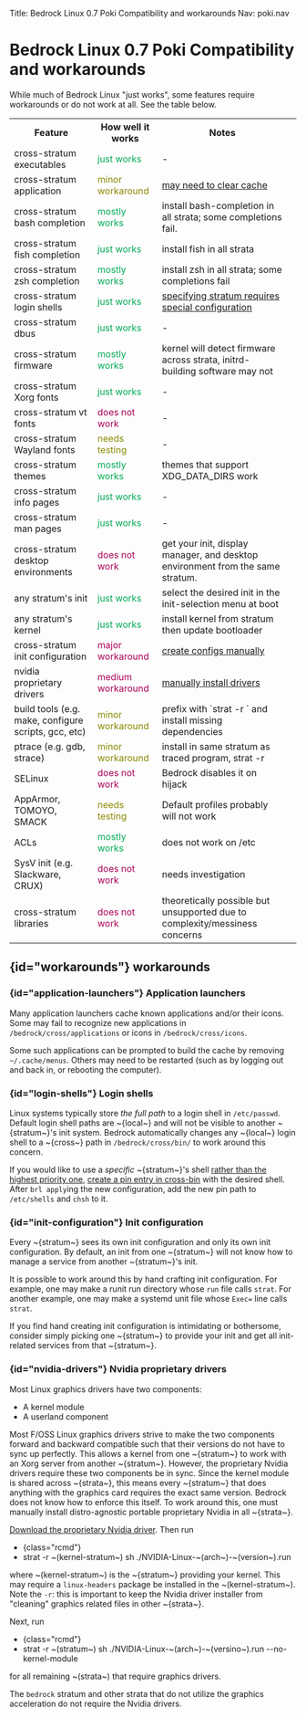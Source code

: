 Title: Bedrock Linux 0.7 Poki Compatibility and workarounds
Nav: poki.nav

Bedrock Linux 0.7 Poki Compatibility and workarounds
=====================================================

While much of Bedrock Linux "just works", some features require workarounds or
do not work at all.  See the table below.

<table>
<tr>
<th>Feature</th>
<th>How well it works</th>
<th>Notes</th>
<td></td>
</tr>
<tr>
<td>cross-stratum executables</td>
<td><span style="color:#00aa55">just works</span></td>
<td>-</td>
</tr>
<tr>
<td>cross-stratum application</td>
<td><span style="color:#888800">minor workaround</span></td>
<td><a href="#application-launchers">may need to clear cache</a></td>
</tr>
<tr>
<td>cross-stratum bash completion</td>
<td><span style="color:#00aa55">mostly works</span></td>
<td>install bash-completion in all strata; some completions fail.</td>
</tr>
<tr>
<td>cross-stratum fish completion</td>
<td><span style="color:#00aa55">just works</span></td>
<td>install fish in all strata</td>
</tr>
<tr>
<td>cross-stratum zsh completion</td>
<td><span style="color:#00aa55">mostly works</span></td>
<td>install zsh in all strata; some completions fail</td>
</tr>
</tr>
<td>cross-stratum login shells</td>
<td><span style="color:#00aa55">just works</span></td>
<td><a href="#login-shells">specifying stratum requires special configuration</a></td>
</tr>
<tr>
<td>cross-stratum dbus</td>
<td><span style="color:#00aa55">just works</span></td>
<td>-</td>
</tr>
<tr>
<td>cross-stratum firmware</td>
<td><span style="color:#00aa55">mostly works</span></td>
<td>kernel will detect firmware across strata, initrd-building software may not</td>
</tr>
<tr>
<td>cross-stratum Xorg fonts</td>
<td><span style="color:#00aa55">just works</span></td>
<td>-</td>
</tr>
<tr>
<td>cross-stratum vt fonts</td>
<td><span style="color:#aa0055">does not work</span></td>
<td>-</td>
</tr>
<tr>
<td>cross-stratum Wayland fonts</td>
<td><span style="color:#888800">needs testing</span></td>
<td>-</td>
</tr>
<tr>
<td>cross-stratum themes</td>
<td><span style="color:#00aa55">mostly works</span></td>
<td>themes that support XDG_DATA_DIRS work</td>
</tr>
<tr>
<td>cross-stratum info pages</td>
<td><span style="color:#00aa55">just works</span></td>
<td>-</td>
</tr>
<tr>
<td>cross-stratum man pages</td>
<td><span style="color:#00aa55">just works</span></td>
<td>-</td>
</tr>
<tr>
<td>cross-stratum desktop environments</td>
<td><span style="color:#aa0055">does not work</span></td>
<td>get your init, display manager, and desktop environment from the same stratum.</td>
</tr>
<td>any stratum's init</td>
<td><span style="color:#00aa55">just works</span></td>
<td>select the desired init in the init-selection menu at boot</td>
</tr>
<tr>
<td>any stratum's kernel</td>
<td><span style="color:#00aa55">just works</span></td>
<td>install kernel from stratum then update bootloader</td>
</tr>
<tr>
<td>cross-stratum init configuration</td>
<td><span style="color:#aa0055">major workaround</span></td>
<td><a href="#init-configuration">create configs manually</a></td>
</tr>
<tr>
<td>nvidia proprietary drivers</td>
<td><span style="color:#aa0055">medium workaround</span></td>
<td><a href="#nvidia-drivers">manually install drivers</a></td>
</tr>
<tr>
<td>build tools (e.g. make, configure scripts, gcc, etc)</td>
<td><span style="color:#888800">minor workaround</span></td>
<td>prefix with `strat -r <stratum>` and install missing dependencies</td>
</tr>
<tr>
<td>ptrace (e.g. gdb, strace)</td>
<td><span style="color:#888800">minor workaround</span></td>
<td>install in same stratum as traced program, strat -r</td>
</tr>
<tr>
<td>SELinux</td>
<td><span style="color:#aa0055">does not work</span></td>
<td>Bedrock disables it on hijack</td>
</tr>
<tr>
<td>AppArmor, TOMOYO, SMACK</td>
<td><span style="color:#888800">needs testing</span></td>
<td>Default profiles probably will not work</td>
</tr>
<tr>
<td>ACLs</td>
<td><span style="color:#00aa55">mostly works</span></td>
<td>does not work on /etc</td>
</tr>
<tr>
<td>SysV init (e.g. Slackware, CRUX)</td>
<td><span style="color:#aa0055">does not work</span></td>
<td>needs investigation</td>
</tr>
<tr>
<td>cross-stratum libraries</td>
<td><span style="color:#aa0055">does not work</span></td>
<td>theoretically possible but unsupported due to complexity/messiness concerns</td>
</tr>
</table>

## {id="workarounds"} workarounds

### {id="application-launchers"} Application launchers

Many application launchers cache known applications and/or their icons.  Some may fail to recognize new applications in `/bedrock/cross/applications` or icons in `/bedrock/cross/icons`.

Some such applications can be prompted to build the cache by removing `~/.cache/menus`.  Others may need to be restarted (such as by logging out and back in, or rebooting the computer).

### {id="login-shells"} Login shells

Linux systems typically store *the full path* to a login shell in `/etc/passwd`.  Default login shell paths are ~{local~} and will not be visible to another ~{stratum~}'s init system.  Bedrock automatically changes any ~{local~} login shell to a ~{cross~} path in `/bedrock/cross/bin/` to work around this concern.

If you would like to use a *specific* ~{stratum~}'s shell [rather than the highest priority one](configuration.html#cross-priority), [create a pin entry in cross-bin](workflows.html#pinning) with the desired shell.  After `brl apply`ing the new configuration, add the new pin path to `/etc/shells` and `chsh` to it.

### {id="init-configuration"} Init configuration

Every ~{stratum~} sees its own init configuration and only its own init configuration.  By default, an init from one ~{stratum~} will not know how to manage a service from another ~{stratum~}'s init.

It is possible to work around this by hand crafting init configuration.  For example, one may make a runit run directory whose `run` file calls `strat`.  For another example, one may make a systemd unit file whose `Exec=` line calls `strat`.

If you find hand creating init configuration is intimidating or bothersome, consider simply picking one ~{stratum~} to provide your init and get all init-related services from that ~{stratum~}.

### {id="nvidia-drivers"} Nvidia proprietary drivers

Most Linux graphics drivers have two components:

- A kernel module
- A userland component

Most F/OSS Linux graphics drivers strive to make the two components forward and backward compatible such that their versions do not have to sync up perfectly.  This allows a kernel from one ~{stratum~} to work with an Xorg server from another ~{stratum~}.  However, the proprietary Nvidia drivers require these two components be in sync.  Since the kernel module is shared across ~{strata~}, this means every ~{stratum~} that does anything with the graphics card requires the exact same version.  Bedrock does not know how to enforce this itself.  To work around this, one must manually install distro-agnostic portable proprietary Nvidia in all ~{strata~}.

[Download the proprietary Nvidia driver](https://www.nvidia.com/object/unix.html).  Then run

- {class="rcmd"}
- strat -r ~(kernel-stratum~) sh ./NVIDIA-Linux-~(arch~)-~(version~).run

where ~(kernel-stratum~) is the ~{stratum~} providing your kernel.  This may require a `linux-headers` package be installed in the ~(kernel-stratum~).  Note the `-r`: this is important to keep the Nvidia driver installer from "cleaning" graphics related files in other ~{strata~}.

Next, run

- {class="rcmd"}
- strat -r ~(stratum~) sh ./NVIDIA-Linux-~(arch~)-~(versino~).run --no-kernel-module

for all remaining ~(strata~) that require graphics drivers.

The `bedrock` stratum and other strata that do not utilize the graphics acceleration do not require the Nvidia drivers.
